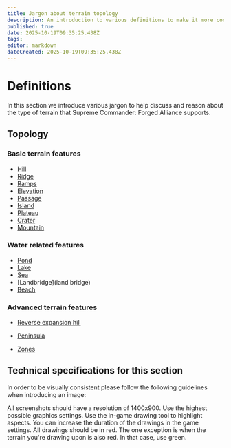 ```yaml
---
title: Jargon about terrain topology
description: An introduction to various definitions to make it more convenient to discuss and reason about a map.
published: true
date: 2025-10-19T09:35:25.438Z
tags: 
editor: markdown
dateCreated: 2025-10-19T09:35:25.438Z
---
```


# Definitions

In this section we introduce various jargon to help discuss and reason about the type of terrain that Supreme Commander: Forged Alliance supports. 

## Topology

### Basic terrain features

- [Hill](hill)
- [Ridge](ridge)
- [Ramps](ramp)
- [Elevation](elevation)
- [Passage](passage)
- [Island](island)
- [Plateau](plateau)
- [Crater](crater)
- [Mountain](mountain)

### Water related features

- [Pond](pond)
- [Lake](lake)
- [Sea](sea)
- [Landbridge](land bridge)
- [Beach](beach)

### Advanced terrain features

- [Reverse expansion hill]()
- [Peninsula]()

- [Zones]()

## Technical specifications for this section

In order to be visually consistent please follow the following guidelines when introducing an image:

All screenshots should have a resolution of 1400x900. Use the highest possible graphics settings. Use the in-game drawing tool to highlight aspects. You can increase the duration of the drawings in the game settings. All drawings should be in red. The one exception is when the terrain you're drawing upon is also red. In that case, use green.
